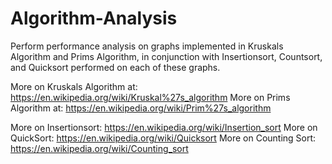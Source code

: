 # Algorithm-Analysis
Perform performance analysis on graphs implemented in Kruskals Algorithm and Prims Algorithm, in conjunction with Insertionsort,
Countsort, and Quicksort performed on each of these graphs.

More on Kruskals Algorithm at: https://en.wikipedia.org/wiki/Kruskal%27s_algorithm
More on Prims Algorithm at: https://en.wikipedia.org/wiki/Prim%27s_algorithm

More on Insertionsort: https://en.wikipedia.org/wiki/Insertion_sort
More on QuickSort: https://en.wikipedia.org/wiki/Quicksort
More on Counting Sort: https://en.wikipedia.org/wiki/Counting_sort
